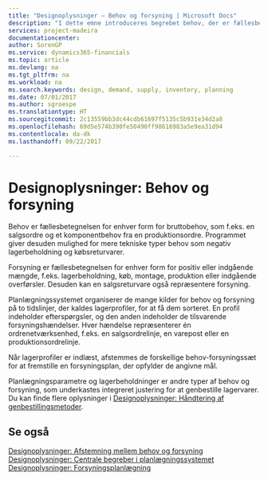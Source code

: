 ```yaml
---
title: "Designoplysninger – Behov og forsyning | Microsoft Docs"
description: "I dette emne introduceres begrebet behov, der er fællesbetegnelsen for enhver form for bruttobehov, som f.eks. en salgsordre og et komponentbehov fra en produktionsordre."
services: project-madeira
documentationcenter: 
author: SorenGP
ms.service: dynamics365-financials
ms.topic: article
ms.devlang: na
ms.tgt_pltfrm: na
ms.workload: na
ms.search.keywords: design, demand, supply, inventory, planning
ms.date: 07/01/2017
ms.author: sgroespe
ms.translationtype: HT
ms.sourcegitcommit: 2c13559bb3dc44cdb61697f5135c5b931e34d2a8
ms.openlocfilehash: 69d5e574b390fe50490ff98616983a5e9ea31d94
ms.contentlocale: da-dk
ms.lasthandoff: 09/22/2017

---
```

# <a name="design-details-demand-and-supply"></a>Designoplysninger: Behov og forsyning
Behov er fællesbetegnelsen for enhver form for bruttobehov, som f.eks. en salgsordre og et komponentbehov fra en produktionsordre. Programmet giver desuden mulighed for mere tekniske typer behov som negativ lagerbeholdning og købsreturvarer.  
  
Forsyning er fællesbetegnelsen for enhver form for positiv eller indgående mængde, f.eks. lagerbeholdning, køb, montage, produktion eller indgående overførsler. Desuden kan en salgsreturvare også repræsentere forsyning.  
  
Planlægningssystemet organiserer de mange kilder for behov og forsyning på to tidslinjer, der kaldes lagerprofiler, for at få dem sorteret. En profil indeholder efterspørgsler, og den anden indeholder de tilsvarende forsyningshændelser. Hver hændelse repræsenterer én ordrenetværksenhed, f.eks. en salgsordrelinje, en varepost eller en produktionsordrelinje.  
  
Når lagerprofiler er indlæst, afstemmes de forskellige behov-forsyningssæt for at fremstille en forsyningsplan, der opfylder de angivne mål.  
  
Planlægningsparametre og lagerbeholdninger er andre typer af behov og forsyning, som underkastes integreret justering for at genbestille lagervarer. Du kan finde flere oplysninger i [Designoplysninger: Håndtering af genbestillingsmetoder](design-details-handling-reordering-policies.md).  
  
## <a name="see-also"></a>Se også  
[Designoplysninger: Afstemning mellem behov og forsyning](design-details-balancing-demand-and-supply.md)   
[Designoplysninger: Centrale begreber i planlægningssystemet](design-details-central-concepts-of-the-planning-system.md)   
[Designoplysninger: Forsyningsplanlægning](design-details-supply-planning.md)
